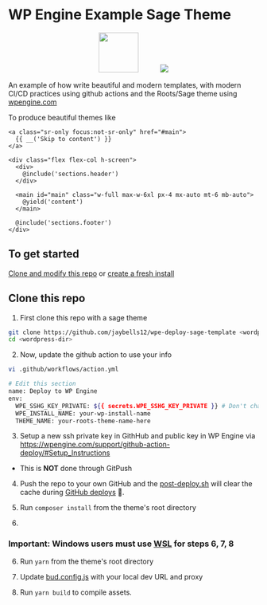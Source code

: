 # WP Engine Example Sage Theme

<p align="center">
<img src="https://wpengine.com/wp-content/uploads/2020/08/WPE-LOGO-H-Default@3x.png" height="80px" style="padding-right: 40px;">
<img src="https://camo.githubusercontent.com/5f0b97ec47b3b185d642826e44b3750209c464c90e610372f55e5356e639c6c0/68747470733a2f2f63646e2e726f6f74732e696f2f6170702f75706c6f6164732f6c6f676f2d736167652e737667">
</p>

An example of how write beautiful and modern templates, with modern CI/CD practices using github actions and the Roots/Sage theme using [wpengine.com](https://wpengine.com)

To produce beautiful themes like
```blade
<a class="sr-only focus:not-sr-only" href="#main">
  {{ __('Skip to content') }}
</a>

<div class="flex flex-col h-screen">
  <div>
    @include('sections.header')
  </div>

  <main id="main" class="w-full max-w-6xl px-4 mx-auto mt-6 mb-auto">
    @yield('content')
  </main>

  @include('sections.footer')
</div>
```

## To get started
[Clone and modify this repo](#clone-this-repo) or [create a fresh install](./fresh.md)

## Clone this repo

1. First clone this repo with a sage theme
```bash
git clone https://github.com/jaybells12/wpe-deploy-sage-template <wordpress-dir>
cd <wordpress-dir>
```

2. Now, update the github action to use your info
```bash
vi .github/workflows/action.yml

# Edit this section
name: Deploy to WP Engine
env:
  WPE_SSHG_KEY_PRIVATE: ${{ secrets.WPE_SSHG_KEY_PRIVATE }} # Don't change this, leave the SSH key a secret
  WPE_INSTALL_NAME: your-wp-install-name
  THEME_NAME: your-roots-theme-name-here
```

3. Setup a new ssh private key in GithHub and public key in WP Engine via https://wpengine.com/support/github-action-deploy/#Setup_Instructions
  - This is __NOT__ done through GitPush

4. Push the repo to your own GitHub and the [post-deploy.sh](post-deploy.sh) will clear the cache during [GitHub deploys](.github/workflows/action.yml#L70) 🎉.

5. Run ```composer install``` from the theme's root directory
6. 
### Important: Windows users __must__ use [WSL](https://learn.microsoft.com/en-us/windows/wsl/install) for steps 6, 7, 8

6. Run ```yarn``` from the theme's root directory

7. Update [bud.config.js](./wp-content/themes/roots-theme/bud.config.js#L36) with your local dev URL and proxy

8. Run ```yarn build``` to compile assets.
